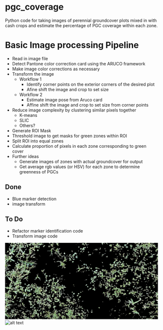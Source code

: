 # pgc_coverage
Python code for taking images of perennial groundcover plots mixed in with cash crops and estimate the percentage of PGC coverage within each zone.

# Basic Image processing Pipeline
* Read in image file
* Detect Pantone color correction card using the ARUCO framework
* Make image color corrections as necessary
* Transform the image
    * Workflow 1
        * Identify corner points on the exterior corners of the desired plot
        * Afine shift the image and crop to set size
    * Workflow 2
        * Estimate image pose from Aruco card
        * Affine shift the image and crop to set size from corner points
* Reduce image complexity by clustering similar pixels together
    * K-means
    * SLIC
    * Others?
* Generate ROI Mask
* Threshold image to get masks for green zones within ROI
* Split ROI into equal zones
* Calculate proportion of pixels in each zone corresponding to green cover
* Further ideas
    * Generate images of zones with actual groundcover for output
    * Get average rgb values (or HSV) for each zone to determine greenness of PGCs

## Done
* Blue marker detection
* image transform

## To Do
* Refactor marker identification code
* Transform image code

![alt text](./examples/images/output/29_maskedFull.jpg)
![alt text](./examples/images/output/29_reprojected.jpg)
